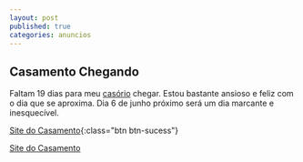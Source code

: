 ```yaml
---
layout: post
published: true
categories: anuncios
---
```


## Casamento Chegando

Faltam 19 dias para meu [casório](http://lidiaeluciano.tk) chegar. Estou bastante ansioso e feliz com o dia que se aproxima. Dia 6 de junho próximo será um dia marcante e inesquecível.

[Site do Casamento](http://lidiaeluciano.tk){:class="btn btn-sucess"}

<a href="http://lidialuciano.tk" target="_blank" markdown="0" class="btn btn-primary">Site do Casamento</a>
